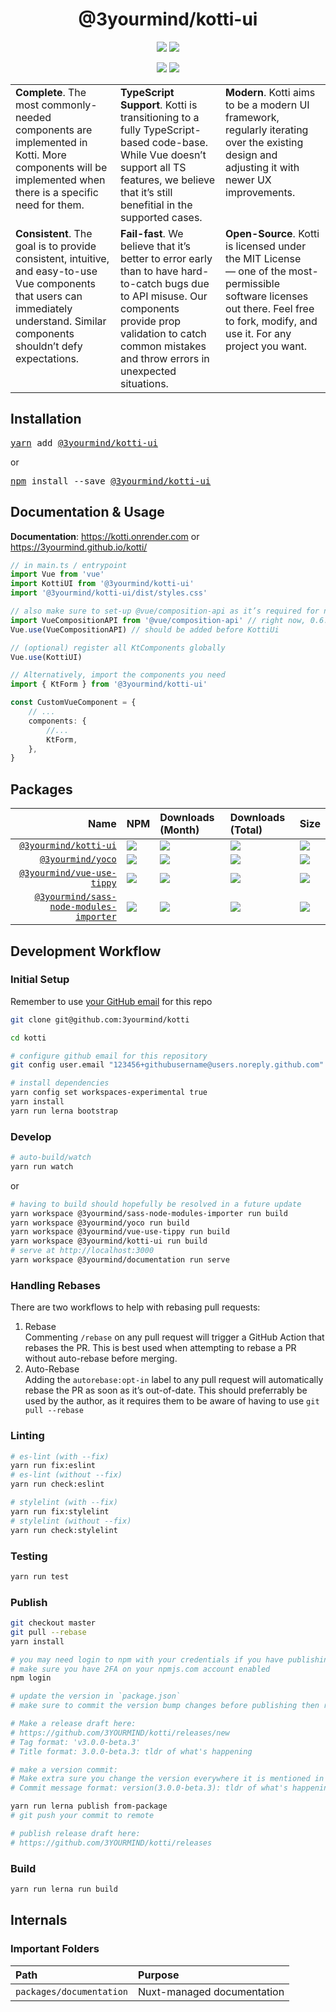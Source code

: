 <h1 align="center">@3yourmind/kotti-ui</h1>

<p align="center">
	<a href="https://npmjs.com/package/@3yourmind/kotti-ui"><img src="https://img.shields.io/npm/dm/@3yourmind/kotti-ui.svg?style=for-the-badge"/></a>
	<a href="https://npmjs.com/package/@3yourmind/kotti-ui"><img src="https://img.shields.io/npm/types/@3yourmind/kotti-ui.svg?style=for-the-badge"/></a>
</p>
<p align="center">
	<a href="https://bundlephobia.com/result?p=@3yourmind/kotti-ui"><img src="https://img.shields.io/bundlephobia/minzip/@3yourmind/kotti-ui.svg?style=for-the-badge"/></a>
	<a href="https://www.npmjs.com/package/@3yourmind/kotti-ui"><img src="https://img.shields.io/npm/v/@3yourmind/kotti-ui.svg?style=for-the-badge"/></a>
</p>

<table border="0" width="100%">
<col style="width:33%">
<col style="width:33%">
<col style="width:33%">
<tbody>
<tr style="border: 0px !important;">
<td valign="top" style="border: 0px !important;"><b>Complete</b>. The most commonly-needed components are implemented in Kotti. More components will be implemented when there is a specific need for them.</td>
<td valign="top" style="border: 0px !important;"><b>TypeScript Support</b>. Kotti is transitioning to a fully TypeScript-based code-base. While Vue doesn’t support all TS features, we believe that it’s still benefitial in the supported cases.</td>
<td valign="top" style="border: 0px !important;"><b>Modern</b>. Kotti aims to be a modern UI framework, regularly iterating over the existing design and adjusting it with newer UX improvements.</td>
</tr>
<tr style="border: 0px !important;">
<td valign="top" style="border: 0px !important;"><b>Consistent</b>. The goal is to provide consistent, intuitive, and easy-to-use Vue components that users can immediately understand. Similar components shouldn’t defy expectations.</td>
<td valign="top" style="border: 0px !important;"><b>Fail-fast</b>. We believe that it’s better to error early than to have hard-to-catch bugs due to API misuse. Our components provide prop validation to catch common mistakes and throw errors in unexpected situations.</td>
<td valign="top" style="border: 0px !important;"><b>Open-Source</b>. Kotti is licensed under the MIT License — one of the most-permissible software licenses out there. Feel free to fork, modify, and use it. For any project you want.</td>
</tr>
</tbody>
</table>

## Installation

<pre>
<a href="https://yarnpkg.com">yarn</a> add <a href="https://yarnpkg.com/en/package/@3yourmind/kotti-ui">@3yourmind/kotti-ui</a>
</pre>

or

<pre>
<a href="https://npmjs.com">npm</a> install --save <a href="https://npmjs.com/package/@3yourmind/kotti-ui">@3yourmind/kotti-ui</a>
</pre>

## Documentation & Usage

**Documentation**: <https://kotti.onrender.com> or <https://3yourmind.github.io/kotti/>

```typescript
// in main.ts / entrypoint
import Vue from 'vue'
import KottiUI from '@3yourmind/kotti-ui'
import '@3yourmind/kotti-ui/dist/styles.css'

// also make sure to set-up @vue/composition-api as it’s required for newer Kotti features
import VueCompositionAPI from '@vue/composition-api' // right now, 0.6.1 is recommended
Vue.use(VueCompositionAPI) // should be added before KottiUi

// (optional) register all KtComponents globally
Vue.use(KottiUI)

// Alternatively, import the components you need
import { KtForm } from '@3yourmind/kotti-ui'

const CustomVueComponent = {
	// ...
	components: {
		//...
		KtForm,
	},
}
```

## Packages

|                                                                            Name | NPM                                                                                                                                        | Downloads (Month)                                                            | Downloads (Total)                                                            | Size                                                                                      |
| ------------------------------------------------------------------------------: | :----------------------------------------------------------------------------------------------------------------------------------------- | :--------------------------------------------------------------------------- | :--------------------------------------------------------------------------- | :---------------------------------------------------------------------------------------- |
|                                     [`@3yourmind/kotti-ui`](/packages/kotti-ui) | [![](https://img.shields.io/npm/v/@3yourmind/kotti-ui)](https://npmjs.com/package/@3yourmind/kotti-ui)                                     | ![](https://img.shields.io/npm/dm/@3yourmind/kotti-ui.svg)                   | ![](https://img.shields.io/npm/dt/@3yourmind/kotti-ui.svg)                   | ![](https://img.shields.io/bundlephobia/minzip/@3yourmind/kotti-ui.svg)                   |
|                                             [`@3yourmind/yoco`](/packages/yoco) | [![](https://img.shields.io/npm/v/@3yourmind/yoco)](https://npmjs.com/package/@3yourmind/yoco)                                             | ![](https://img.shields.io/npm/dm/@3yourmind/yoco.svg)                       | ![](https://img.shields.io/npm/dt/@3yourmind/yoco.svg)                       | ![](https://img.shields.io/bundlephobia/minzip/@3yourmind/yoco.svg)                       |
|                           [`@3yourmind/vue-use-tippy`](/packages/vue-use-tippy) | [![](https://img.shields.io/npm/v/@3yourmind/vue-use-tippy)](https://npmjs.com/package/@3yourmind/vue-use-tippy)                           | ![](https://img.shields.io/npm/dm/@3yourmind/vue-use-tippy.svg)              | ![](https://img.shields.io/npm/dt/@3yourmind/vue-use-tippy.svg)              | ![](https://img.shields.io/bundlephobia/minzip/@3yourmind/vue-use-tippy.svg)              |
| [`@3yourmind/sass-node-modules-importer`](/packages/sass-node-modules-importer) | [![](https://img.shields.io/npm/v/@3yourmind/sass-node-modules-importer)](https://npmjs.com/package/@3yourmind/sass-node-modules-importer) | ![](https://img.shields.io/npm/dm/@3yourmind/sass-node-modules-importer.svg) | ![](https://img.shields.io/npm/dt/@3yourmind/sass-node-modules-importer.svg) | ![](https://img.shields.io/bundlephobia/minzip/@3yourmind/sass-node-modules-importer.svg) |

## Development Workflow

### Initial Setup

Remember to use [your GitHub email](https://github.com/settings/emails) for this repo

```bash
git clone git@github.com:3yourmind/kotti

cd kotti

# configure github email for this repository
git config user.email "123456+githubusername@users.noreply.github.com"

# install dependencies
yarn config set workspaces-experimental true
yarn install
yarn run lerna bootstrap
```

### Develop

```bash
# auto-build/watch
yarn run watch
```

or

```bash
# having to build should hopefully be resolved in a future update
yarn workspace @3yourmind/sass-node-modules-importer run build
yarn workspace @3yourmind/yoco run build
yarn workspace @3yourmind/vue-use-tippy run build
yarn workspace @3yourmind/kotti-ui run build
# serve at http://localhost:3000
yarn workspace @3yourmind/documentation run serve
```

### Handling Rebases

There are two workflows to help with rebasing pull requests:

1. Rebase  
   Commenting `/rebase` on any pull request will trigger a GitHub Action that rebases the PR.
   This is best used when attempting to rebase a PR without auto-rebase before merging.
2. Auto-Rebase  
   Adding the `autorebase:opt-in` label to any pull request will automatically rebase the PR as soon as it’s out-of-date.
   This should preferrably be used by the author, as it requires them to be aware of having to use `git pull --rebase`

### Linting

```bash
# es-lint (with --fix)
yarn run fix:eslint
# es-lint (without --fix)
yarn run check:eslint

# stylelint (with --fix)
yarn run fix:stylelint
# stylelint (without --fix)
yarn run check:stylelint
```

### Testing

```bash
yarn run test
```

### Publish

```bash
git checkout master
git pull --rebase
yarn install

# you may need login to npm with your credentials if you have publishing rights
# make sure you have 2FA on your npmjs.com account enabled
npm login

# update the version in `package.json`
# make sure to commit the version bump changes before publishing then run:

# Make a release draft here:
# https://github.com/3YOURMIND/kotti/releases/new
# Tag format: 'v3.0.0-beta.3'
# Title format: 3.0.0-beta.3: tldr of what's happening

# make a version commit:
# Make extra sure you change the version everywhere it is mentioned in the source.
# Commit message format: version(3.0.0-beta.3): tldr of what's happening

yarn run lerna publish from-package
# git push your commit to remote

# publish release draft here:
# https://github.com/3YOURMIND/kotti/releases
```

### Build

```bash
yarn run lerna run build
```

## Internals

### Important Folders

| Path                     | Purpose                    |
| :----------------------- | :------------------------- |
| `packages/documentation` | Nuxt-managed documentation |
